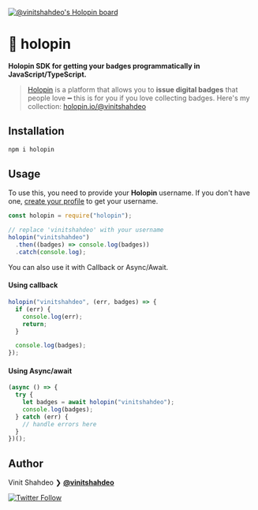 [![@vinitshahdeo's Holopin board](https://holopin.me/vinitshahdeo)](https://holopin.io/@vinitshahdeo)
# 🦖 holopin

**Holopin SDK for getting your badges programmatically in JavaScript/TypeScript.**

> [Holopin](https://www.holopin.io/) is a platform that allows you to **issue digital badges** that people love ━ this is for you if you love collecting badges. Here's my collection: [holopin.io/@vinitshahdeo](https://www.holopin.io/@vinitshahdeo)

## Installation

```bash
npm i holopin
```

## Usage

To use this, you need to provide your **Holopin** username. If you don't have one, [create your profile](https://www.holopin.io/) to get your username.

```javascript
const holopin = require("holopin");

// replace 'vinitshahdeo' with your username
holopin("vinitshahdeo")
  .then((badges) => console.log(badges))
  .catch(console.log);
```

You can also use it with Callback or Async/Await.
#### Using callback

```javascript
holopin("vinitshahdeo", (err, badges) => {
  if (err) {
    console.log(err);
    return;
  }

  console.log(badges);
});
```

#### Using Async/await

```javascript
(async () => {
  try {
    let badges = await holopin("vinitshahdeo");
    console.log(badges);
  } catch (err) {
    // handle errors here
  }
})();
```

## Author

Vinit Shahdeo ❯ **[@vinitshahdeo](https://github.com/vinitshahdeo)**

[![Twitter Follow](https://img.shields.io/twitter/follow/Vinit_Shahdeo.svg?style=social)](https://twitter.com/Vinit_Shahdeo)
